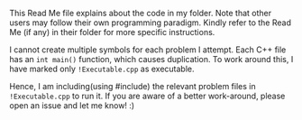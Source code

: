 This Read Me file explains about the code in my folder. Note that other users may follow their own programming paradigm. Kindly refer to the Read Me (if any) in their folder for more specific instructions.

I cannot create multiple symbols for each problem I attempt. Each C++ file has an `int main()` function, which causes duplication. To work around this, I have marked only `!Executable.cpp` as executable.

Hence, I am including(using #include) the relevant problem files in `!Executable.cpp` to run it. If you are aware of a better work-around, please open an issue and let me know! :)
